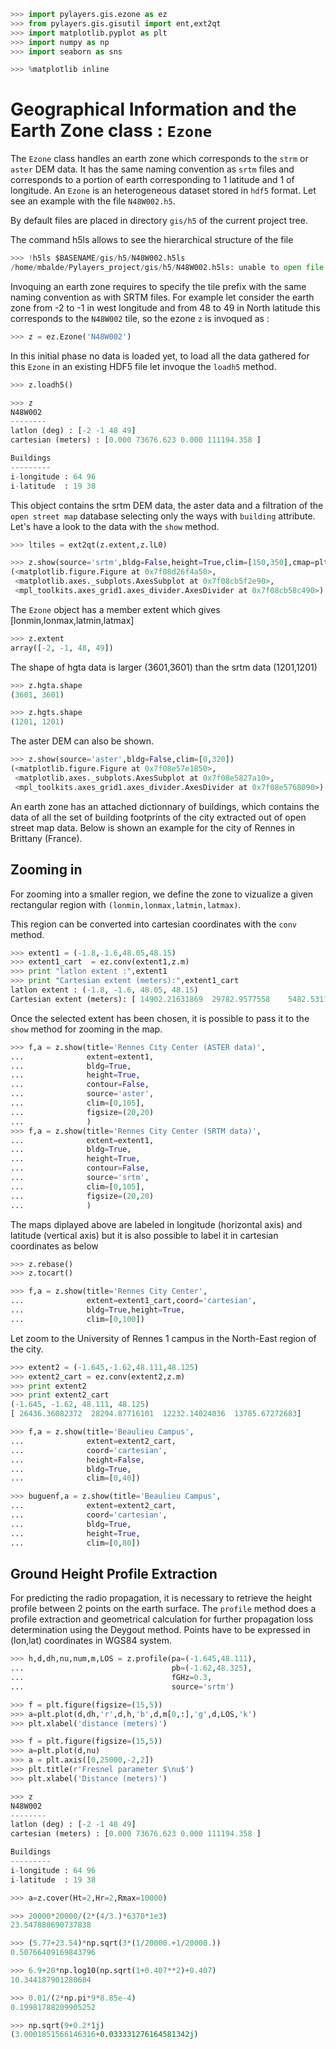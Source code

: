 ```python
>>> import pylayers.gis.ezone as ez
>>> from pylayers.gis.gisutil import ent,ext2qt
>>> import matplotlib.pyplot as plt
>>> import numpy as np
>>> import seaborn as sns
```

```python
>>> %matplotlib inline
```

# Geographical Information and the Earth Zone class : `Ezone`

The `Ezone` class handles an earth zone which corresponds to the `strm` or `aster` DEM data. It has the same naming convention as `srtm` files
and corresponds to a portion of earth corresponding to 1 latitude and 1 of longitude.
An `Ezone` is an heterogeneous dataset stored in `hdf5` format.
Let see an example with the file `N48W002.h5`.

By default files are placed in directory `gis/h5` of the current project tree.

The command h5ls allows to see the hierarchical structure of the file

```python
>>> !h5ls $BASENAME/gis/h5/N48W002.h5ls
/home/mbalde/Pylayers_project/gis/h5/N48W002.h5ls: unable to open file
```

Invoquing an earth zone requires to specify the tile prefix with the same
naming convention as with SRTM files. For example let consider the earth zone
from -2 to -1 in west longitude and from 48 to 49 in North latitude this
corresponds to the `N48W002` tile, so the ezone `z` is invoqued as :

```python
>>> z = ez.Ezone('N48W002')
```

In this initial phase no data is loaded yet, to load all the data gathered for this `Ezone` in an existing HDF5 file let invoque the `loadh5` method.

```python
>>> z.loadh5()
```

```python
>>> z
N48W002
--------
latlon (deg) : [-2 -1 48 49]
cartesian (meters) : [0.000 73676.623 0.000 111194.358 ]

Buildings
---------
i-longitude : 64 96
i-latitude  : 19 38
```

This object contains the srtm DEM data, the aster data and a filtration of the `open street map` database selecting only the ways with `building` attribute. Let's have a look to the data with the `show` method.

```python
>>> ltiles = ext2qt(z.extent,z.lL0)
```

```python
>>> z.show(source='srtm',bldg=False,height=True,clim=[150,350],cmap=plt.cm.hot,alpha=1)
(<matplotlib.figure.Figure at 0x7f08d26f4a50>,
 <matplotlib.axes._subplots.AxesSubplot at 0x7f08cb5f2e90>,
 <mpl_toolkits.axes_grid1.axes_divider.AxesDivider at 0x7f08cb58c490>)
```

The `Ezone` object has a member extent which gives [lonmin,lonmax,latmin,latmax]

```python
>>> z.extent
array([-2, -1, 48, 49])
```

The shape of hgta data is larger (3601,3601) than the srtm data (1201,1201)

```python
>>> z.hgta.shape
(3601, 3601)
```

```python
>>> z.hgts.shape
(1201, 1201)
```

The aster DEM can also be shown.

```python
>>> z.show(source='aster',bldg=False,clim=[0,320])
(<matplotlib.figure.Figure at 0x7f08e57e1850>,
 <matplotlib.axes._subplots.AxesSubplot at 0x7f08e5827a10>,
 <mpl_toolkits.axes_grid1.axes_divider.AxesDivider at 0x7f08e5768090>)
```

An earth zone has an attached dictionnary of buildings, which contains the data of all the set of building footprints of the city extracted out of open street map data. Below is shown an example for the city of Rennes in Brittany (France).

## Zooming in

For zooming into a smaller region, we define the zone to vizualize a given rectangular region with
`(lonmin,lonmax,latmin,latmax)`.

This region can be converted into cartesian coordinates with the `conv` method.

```python
>>> extent1 = (-1.8,-1.6,48.05,48.15)
>>> extent1_cart  = ez.conv(extent1,z.m)
>>> print "latlon extent :",extent1
>>> print "Cartesian extent (meters):",extent1_cart
latlon extent : (-1.8, -1.6, 48.05, 48.15)
Cartesian extent (meters): [ 14902.21631869  29782.9577558    5482.53114884  16563.42201909]
```

Once the selected extent has been chosen, it is possible to pass it to the `show` method for zooming in the map.

```python
>>> f,a = z.show(title='Rennes City Center (ASTER data)',
...              extent=extent1,
...              bldg=True,
...              height=True,
...              contour=False,
...              source='aster',
...              clim=[0,105],
...              figsize=(20,20)
...              )
>>> f,a = z.show(title='Rennes City Center (SRTM data)',
...              extent=extent1,
...              bldg=True,
...              height=True,
...              contour=False,
...              source='srtm',
...              clim=[0,105],
...              figsize=(20,20)
...              )
```

The maps diplayed above are labeled in longitude (horizontal axis) and latitude (vertical axis) but it is also possible to label it in cartesian coordinates as below

```python
>>> z.rebase()
>>> z.tocart()
```

```python
>>> f,a = z.show(title='Rennes City Center',
...              extent=extent1_cart,coord='cartesian',
...              bldg=True,height=True,
...              clim=[0,100])
```

Let zoom to the University of Rennes 1 campus in the North-East region of the city.

```python
>>> extent2 = (-1.645,-1.62,48.111,48.125)
>>> extent2_cart = ez.conv(extent2,z.m)
>>> print extent2
>>> print extent2_cart
(-1.645, -1.62, 48.111, 48.125)
[ 26436.36082372  28294.87716101  12232.14024036  13785.67272683]
```

```python
>>> f,a = z.show(title='Beaulieu Campus',
...              extent=extent2_cart,
...              coord='cartesian',
...              height=False,
...              bldg=True,
...              clim=[0,40])
```

```python
>>> buguenf,a = z.show(title='Beaulieu Campus',
...              extent=extent2_cart,
...              coord='cartesian',
...              bldg=True,
...              height=True,
...              clim=[0,80])
```

## Ground Height Profile Extraction

For predicting the radio propagation, it is necessary to retrieve the height profile between 2 points on the earth surface. The `profile` method does a profile extraction and geometrical calculation for further propagation loss determination using the Deygout method. Points have to be expressed in (lon,lat) coordinates in WGS84 system.

```python
>>> h,d,dh,nu,num,m,LOS = z.profile(pa=(-1.645,48.111),
...                                 pb=(-1.62,48.325),
...                                 fGHz=0.3,
...                                 source='srtm')
```

```python
>>> f = plt.figure(figsize=(15,5))
>>> a=plt.plot(d,dh,'r',d,h,'b',d,m[0,:],'g',d,LOS,'k')
>>> plt.xlabel('distance (meters)')
```

```python
>>> f = plt.figure(figsize=(15,5))
>>> a=plt.plot(d,nu)
>>> a = plt.axis([0,25000,-2,2])
>>> plt.title(r'Fresnel parameter $\nu$')
>>> plt.xlabel('Distance (meters)')
```

```python
>>> z
N48W002
--------
latlon (deg) : [-2 -1 48 49]
cartesian (meters) : [0.000 73676.623 0.000 111194.358 ]

Buildings
---------
i-longitude : 64 96
i-latitude  : 19 38
```

```python
>>> a=z.cover(Ht=2,Hr=2,Rmax=10000)
```

```python
>>> 20000*20000/(2*(4/3.)*6370*1e3)
23.547880690737838
```

```python
>>> (5.77+23.54)*np.sqrt(3*(1/20000.+1/20000.))
0.50766409169843796
```

```python
>>> 6.9+20*np.log10(np.sqrt(1+0.407**2)+0.407)
10.344187901280684
```

```python
>>> 0.01/(2*np.pi*9*8.85e-4)
0.19981788209905252
```

```python
>>> np.sqrt(9+0.2*1j)
(3.0001851566146316+0.033331276164581342j)
```

```python

```
